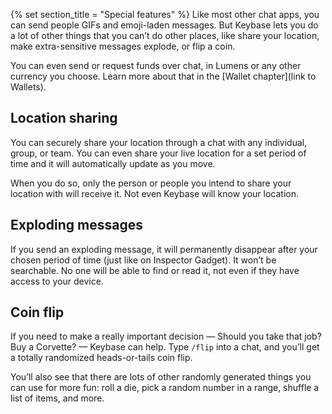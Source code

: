 {% set section_title = "Special features" %}
Like most other chat apps, you can send people GIFs and emoji-laden messages. But Keybase lets you do a lot of other things that you can’t do other places, like share your location, make extra-sensitive messages explode, or flip a coin. 

You can even send or request funds over chat, in Lumens or any other currency you choose. Learn more about that in the [Wallet chapter](link to Wallets).

## Location sharing
You can securely share your location through a chat with any individual, group, or team. You can even share your live location for a set period of time and it will automatically update as you move. 

When you do so, only the person or people you intend to share your location with will receive it. Not even Keybase will know your location. 

## Exploding messages
If you send an exploding message, it will permanently disappear after your chosen period of time (just like on Inspector Gadget). It won’t be searchable. No one will be able to find or read it, not even if they have access to your device. 

## Coin flip
If you need to make a really important decision — Should you take that job? Buy a Corvette? — Keybase can help. Type ``/flip`` into a chat, and you’ll get a totally randomized heads-or-tails coin flip. 

You’ll also see that there are lots of other randomly generated things you can use for more fun: roll a die, pick a random number in a range, shuffle a list of items, and more. 



